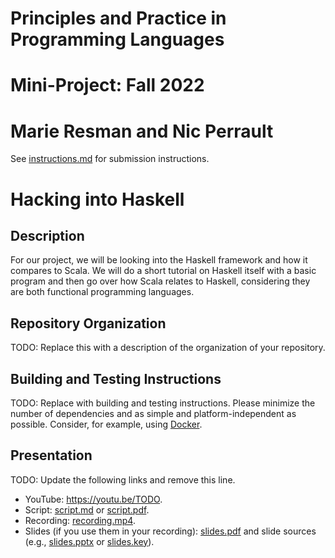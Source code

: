 # Principles and Practice in Programming Languages
# Mini-Project: Fall 2022
# Marie Resman and Nic Perrault

See [instructions.md](instructions.md) for submission instructions.

# Hacking into Haskell

## Description

For our project, we will be looking into the Haskell framework and how it compares to Scala. We will do a short tutorial on Haskell itself with a basic program and then go over how Scala relates to Haskell, considering they are both functional programming languages. 
## Repository Organization

TODO: Replace this with a description of the organization of your repository.

## Building and Testing Instructions

TODO: Replace with building and testing instructions. Please minimize the number of dependencies and as simple and platform-independent as possible. Consider, for example, using [Docker](https://www.docker.com/).

## Presentation

TODO: Update the following links and remove this line.

- YouTube: https://youtu.be/TODO.
- Script: [script.md](script.md) or [script.pdf](script.pdf).
- Recording: [recording.mp4](recording.mp4).
- Slides (if you use them in your recording): [slides.pdf](slides.pdf) and slide sources (e.g., [slides.pptx](slides.pptx) or [slides.key](slides.key)).